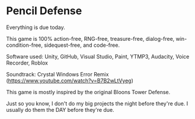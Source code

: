 # Pencil Defense
Everything is due today. 

This game is 100% action-free, RNG-free, treasure-free, dialog-free, win-condition-free, sidequest-free, and code-free. 

Software used: Unity, GitHub, Visual Studio, Paint, YTMP3, Audacity, Voice Recorder, Roblox

Soundtrack: Crystal Windows Error Remix (https://www.youtube.com/watch?v=B7B2wLtVyeg)

This game is mostly inspired by the original Bloons Tower Defense. 

Just so you know, I don't do my big projects the night before they're due. I usually do them the DAY before they're due. 
